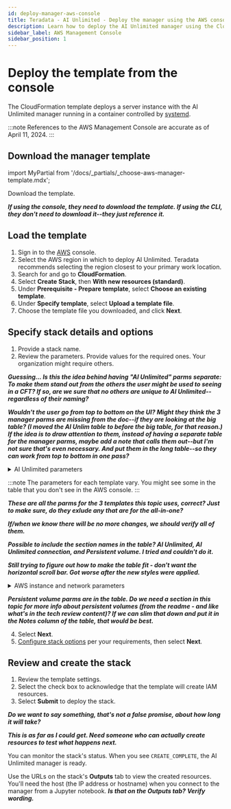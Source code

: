 ```yaml
---
id: deploy-manager-aws-console
title: Teradata - AI Unlimited - Deploy the manager using the AWS console
description: Learn how to deploy the AI Unlimited manager using the CloudFormation template.
sidebar_label: AWS Management Console
sidebar_position: 1
---
```


# Deploy the template from the console

The CloudFormation template deploys a server instance with the AI Unlimited manager running in a container controlled by [systemd](/docs/glossary.md#glo-systemd).

:::note
References to the AWS Management Console are accurate as of April 11, 2024.
:::


## Download the manager template

import MyPartial from '/docs/_partials/_choose-aws-manager-template.mdx';

<MyPartial />

Download the template.

***If using the console, they need to download the template. If using the CLI, they don't need to download it--they just reference it.***

	
## Load the template	
		
1. Sign in to the [AWS](https://aws.amazon.com) console.
2. Select the AWS region in which to deploy AI Unlimited. Teradata recommends selecting the region closest to your primary work location.
3. Search for and go to **CloudFormation**.
4. Select **Create Stack**, then **With new resources (standard)**.
5. Under **Prerequisite - Prepare template**, select **Choose an existing template**.
6. Under **Specify template**,  select **Upload a template file**.
6. Choose the template file you downloaded, and click **Next**.  


## Specify stack details and options

1. Provide a stack name.
2. Review the parameters. Provide values for the required ones. Your organization might require others.

***Guessing... Is this the idea behind having "AI Unlimited" parms separate: To make them stand out from the others the user might be used to seeing in a CFT? If so, are we sure that no others are unique to AI Unlimited--regardless of their naming?*** 

***Wouldn't the user go from top to bottom on the UI? Might they think the 3 manager parms are missing from the doc--if they are looking at the big table? (I moved the AI Unlim table to before the big table, for that reason.) If the idea is to draw attention to them, instead of having a separate table for the manager parms, maybe add a note that calls them out--but I'm not sure that's even necessary. And put them in the long table--so they can work from top to bottom in one pass?***

<details>

<summary>AI Unlimited parameters</summary>
| Parameter | Description | Required? | Default | Notes
|---------|-------------|-----------|-----------|-----------|
|AIUnlimitedHttpPort		|The port to access the AI Unlimited UI.|Required with default	|3000||
|AIUnlimitedGrpcPort		|The port to access the AI Unlimited API.|Required with default|3282||
|AIUnlimitedVersion		|The version of AI Unlimited you want to deploy.|Required with default|latest|The value is a container version tag.

</details>

:::note
The parameters for each template vary. You might see some in the table that you don't see in the AWS console.
:::

***These are all the parms for the 3 templates this topic uses, correct? Just to make sure, do they exlude any that are for the all-in-one?***

***If/when we know there will be no more changes, we should verify all of them.***

***Possible to include the section names in the table? AI Unlimited, AI Unlimited connection, and Persistent volume. I tried and couldn't do it.***

***Still trying to figure out how to make the table fit - don't want the horizontal scroll bar. Got worse after the new styles were applied.***

<details>

<summary>AWS instance and network parameters</summary>
| Parameter | Description | Required? | Default | Notes
|---------|-------------|-----------|-----------|-----------|
| InstanceType | The EC2 instance type that you want to use for the service. | Required with default | t3.small | Teradata recommends using the default instance type to save costs. |
| RootVolumeSize | The size of the root disk you want to attach to the instance, in GB. | Required with default | 8 | Supports values between 8 and 1000. |
| TerminationProtection | Enable instance termination protection. | Required with default | false | |
|IamRole | Specifies whether CloudFormation should create a new IAM role or use an existing one. | Required with default | New | Supported options are: New or Existing |
|IamRoleName | The name of the IAM role to assign to the instance, either an existing IAM role or a  newly created IAM role. | Optional with default | ai-unlimited-iam-role | If naming a new IAM role, CloudFormation requires the CAPABILITY_NAMED_IAM capability. Leave this blank to use an autogenerated name. |
|IamPermissionsBoundary	| The ARN of the IAM permissions boundary to associate with the IAM role assigned to the instance. | Optional | | |
|AvailabilityZone | The availability zone to which you want to deploy the instance. |Required | |The value must match the subnet, the zone of any pre-existing volumes, and the instance type must be available in the selected zone. |
|LoadBalancing		|Specifies whether the instance is accessed via an NLB. |Required with default |NetworkLoadBalancer |Supported options are: NetworkLoadBalancer or None |
|LoadBalancerScheme	| If a load balancer is used, this field specifies whether the instance is accessible from the Internet or only from within the VPC.	|Optional with default	|Internet-facing	|The DNS name of an Internet-facing load balancer is publicly resolvable to the public IP addresses of the nodes. Therefore, Internet-facing load balancers can route requests from clients over the Internet. The nodes of an internal load balancer have only private IP addresses. The DNS name of an internal load balancer is publicly resolvable to the personal IP addresses of the nodes. Therefore, internal load balancers can route requests from clients with access to the VPC for the load balancer.|
|Private	|Specifies whether the service is deployed in a private network without public IPs.|Required|false| |
|Session	|Specifies whether you can use the AWS Session Manager to access the instance.|Required|false| |
|Vpc		|The network to which you want to deploy the instance.|Required|||
|Subnet	|The subnetwork to which you want to deploy the instance.|Required||The subnet must reside in the selected availability zone.|
|KeyName		|The public/private key pair which allows you to connect securely to your instance after it launches. When you create an AWS account, this is the key pair you create in your preferred region.|Optional||Leave this field blank if you do not want to include the SSH keys.|
|AccessCIDR	|The CIDR IP address range that is permitted to access the instance. |Optional||Teradata recommends setting this value to a trusted IP range. Define at least one of AccessCIDR, PrefixList, or SecurityGroup to allow inbound traffic unless you create custom security group ingress rules.|
|PrefixList	|The prefix list that you can use to communicate with the instance. |Optional ||Define at least one of AccessCIDR, PrefixList, or SecurityGroup to allow inbound traffic unless you create custom security group ingress rules.|
|SecurityGroup	|The virtual firewall that controls inbound and outbound traffic to the instance. |Optional | |Implemented as a set of rules that specify which protocols, ports, and IP addresses or CIDR blocks are allowed to access the instance. Define at least one of AccessCIDR, PrefixList, or SecurityGroup to allow inbound traffic unless you create custom security group ingress rules.|
|UsePersistentVolume|Specifies whether you want to use persistent volume to store data.|Optional with default|None|Supported options are: new persistent volume, an existing one, or none, depending on your use case.|
|PersistentVolumeSize	|The size of the persistent volume that you can attach to the instance, in GB.|Required with default|8|Supports values between 8 and 1000|
|ExistingPersistentVolumeId		|The ID of the existing persistent volume that you can attach to the instance. |Required if UsePersistentVolume is set to Existing	||The persistent volume must be in the same availability zone as the AI Unlimited instance.|
|PersistentVolumeDeletionPolicy		|The persistent volume behavior when you delete the CloudFormations deployment.|Required with default|Delete|Supported options are: Delete, Retain, RetainExceptOnCreate, and Snapshot.|
|LatestAmiId	|The ID of the image that points to the latest version of AMI. This value is used for the SSM lookup.|Required with defaults||This deployment uses the latest ami-amazon-linux-latest/amzn2-ami-hvm-x86_64-gp2 image available. IMPORTANT: Changing this value may break the stack.

</details>

***Persistent volume parms are in the table. Do we need a section in this topic for more info about persistent volumes (from the readme - and like what's in the tech review content)? If we can slim that down and put it in the Notes column of the table, that would be best.***


4. Select **Next**.
5. [Configure stack options](https://docs.aws.amazon.com/AWSCloudFormation/latest/UserGuide/cfn-console-add-tags.html) per your requirements, then select **Next**. 



## Review and create the stack

1. Review the template settings. 
2. Select the check box to acknowledge that the template will create IAM resources. 
3. Select **Submit** to deploy the stack. 

***Do we want to say something, that's not a false promise, about how long it will take?*** 

***This is as far as I could get. Need someone who can actually create resources to test what happens next.***

You can monitor the stack's status. When you see `CREATE_COMPLETE`, the AI Unlimited manager is ready. 

Use the URLs on the stack's **Outputs** tab to view the created resources. You'll need the host (the IP address or hostname) when you connect to the manager from a Jupyter notebook. ***Is that on the Outputs tab?***  ***Verify wording.*** 





